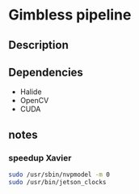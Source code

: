 # Gimbless pipeline 

## Description 

## Dependencies
- Halide
- OpenCV
- CUDA

## notes

### speedup Xavier 

```bash
sudo /usr/sbin/nvpmodel -m 0 
sudo /usr/bin/jetson_clocks
```
